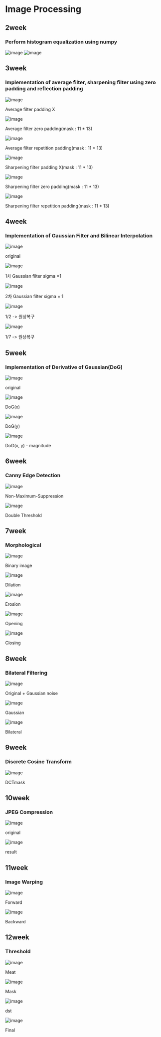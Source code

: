 # Image Processing 

## 2week

### Perform histogram equalization using numpy

![image](https://user-images.githubusercontent.com/28483545/122226957-6a40bd80-cef1-11eb-983c-6047246ad0ee.png)
![image](https://user-images.githubusercontent.com/28483545/122226969-6dd44480-cef1-11eb-9f7a-1888c92d2ff4.png)

## 3week

### Implementation of average filter, sharpening filter using zero padding and reflection padding

![image](https://user-images.githubusercontent.com/28483545/122227724-1edadf00-cef2-11eb-9487-f6f7eaedd15e.png)

Average filter padding X

![image](https://user-images.githubusercontent.com/28483545/122227734-20a4a280-cef2-11eb-9b12-ee76b0a097b4.png)

Average filter zero padding(mask : 11 * 13)

![image](https://user-images.githubusercontent.com/28483545/122227740-226e6600-cef2-11eb-8d8d-542d5b870d38.png)

Average filter repetition padding(mask : 11 * 13)

![image](https://user-images.githubusercontent.com/28483545/122227751-24d0c000-cef2-11eb-9c4b-736d30afeddb.png)

Sharpening filter padding X(mask : 11 * 13)

![image](https://user-images.githubusercontent.com/28483545/122227757-2601ed00-cef2-11eb-916d-70f086f28bc7.png)

Sharpening filter zero padding(mask : 11 * 13)

![image](https://user-images.githubusercontent.com/28483545/122227762-27331a00-cef2-11eb-97a3-1639333a90b1.png)

Sharpening filter repetition padding(mask : 11 * 13)


## 4week

### Implementation of Gaussian Filter and Bilinear Interpolation

![image](https://user-images.githubusercontent.com/28483545/122228141-88f38400-cef2-11eb-8dbb-691dba66f901.png)

original

![image](https://user-images.githubusercontent.com/28483545/122228149-8abd4780-cef2-11eb-8a79-92f44ecbfc65.png)

1차 Gaussian filter
sigma =1       

![image](https://user-images.githubusercontent.com/28483545/122228157-8bee7480-cef2-11eb-9bfe-ba33c60a1b34.png)

2차 Gaussian filter
sigma = 1

![image](https://user-images.githubusercontent.com/28483545/122228302-aaed0680-cef2-11eb-90b7-40245fcceba3.png)

1/2 -> 원상복구                  

![image](https://user-images.githubusercontent.com/28483545/122228313-ac1e3380-cef2-11eb-84cf-5a24089fd0be.png)

 1/7 -> 원상복구

## 5week

### Implementation of Derivative of Gaussian(DoG)

![image](https://user-images.githubusercontent.com/28483545/122228141-88f38400-cef2-11eb-8dbb-691dba66f901.png)

original

![image](https://user-images.githubusercontent.com/28483545/122228457-d243d380-cef2-11eb-869c-902f92a333ac.png)

DoG(x)

![image](https://user-images.githubusercontent.com/28483545/122228466-d40d9700-cef2-11eb-88d5-dddcff67932f.png)

DoG(y)

![image](https://user-images.githubusercontent.com/28483545/122228469-d53ec400-cef2-11eb-9e3b-c4b4b69f1867.png)

DoG(x, y) - magnitude

## 6week

### Canny Edge Detection

![image](https://user-images.githubusercontent.com/28483545/122417729-aabd3b80-cfc4-11eb-902d-e105fb3b4fb3.png)

Non-Maximum-Suppression

![image](https://user-images.githubusercontent.com/28483545/122417762-b1e44980-cfc4-11eb-9837-e50b1360a77a.png)

Double Threshold

## 7week

### Morphological

![image](https://user-images.githubusercontent.com/28483545/122420779-e1945100-cfc6-11eb-9e37-250c7ea57dd8.png)

Binary image

![image](https://user-images.githubusercontent.com/28483545/122420795-e6590500-cfc6-11eb-854a-709e56c0cad9.png)

Dilation

![image](https://user-images.githubusercontent.com/28483545/122420811-e953f580-cfc6-11eb-958f-78482b1d096d.png)

Erosion

![image](https://user-images.githubusercontent.com/28483545/122420885-f53fb780-cfc6-11eb-92c1-604badf70f76.png)

Opening

![image](https://user-images.githubusercontent.com/28483545/122420897-f7a21180-cfc6-11eb-9ff4-1e42710bb1bf.png)

Closing

## 8week

### Bilateral Filtering

![image](https://user-images.githubusercontent.com/28483545/122418775-6b431f00-cfc5-11eb-8e99-d017fa768271.png)

Original + Gaussian noise

![image](https://user-images.githubusercontent.com/28483545/122418795-6f6f3c80-cfc5-11eb-973b-f72d68ae9051.png)

Gaussian

![image](https://user-images.githubusercontent.com/28483545/122418815-7302c380-cfc5-11eb-96da-a40bb19fbed5.png)

Bilateral

## 9week

### Discrete Cosine Transform

![image](https://user-images.githubusercontent.com/28483545/122419007-962d7300-cfc5-11eb-9ebd-f6cf2a454928.png)

DCTmask

## 10week

### JPEG Compression

![image](https://user-images.githubusercontent.com/28483545/122419209-b78e5f00-cfc5-11eb-92ee-0220b943460c.png)

original

![image](https://user-images.githubusercontent.com/28483545/122419233-b9f0b900-cfc5-11eb-9fd6-311c541f22c7.png)

result

## 11week

### Image Warping

![image](https://user-images.githubusercontent.com/28483545/122419682-0f2cca80-cfc6-11eb-8f12-4ad317bb4de5.png)

Forward

![image](https://user-images.githubusercontent.com/28483545/122419689-10f68e00-cfc6-11eb-8d6f-77414e2dc24d.png)

Backward

## 12week

### Threshold

![image](https://user-images.githubusercontent.com/28483545/122419837-2f5c8980-cfc6-11eb-89cc-74a7c3460e08.png)

Meat

![image](https://user-images.githubusercontent.com/28483545/122419864-34213d80-cfc6-11eb-832b-06b037a59520.png)

Mask

![image](https://user-images.githubusercontent.com/28483545/122419892-38e5f180-cfc6-11eb-9c3c-37361a0b9881.png)

dst

![image](https://user-images.githubusercontent.com/28483545/122419917-3daaa580-cfc6-11eb-8775-9fa3e876d740.png)

Final
